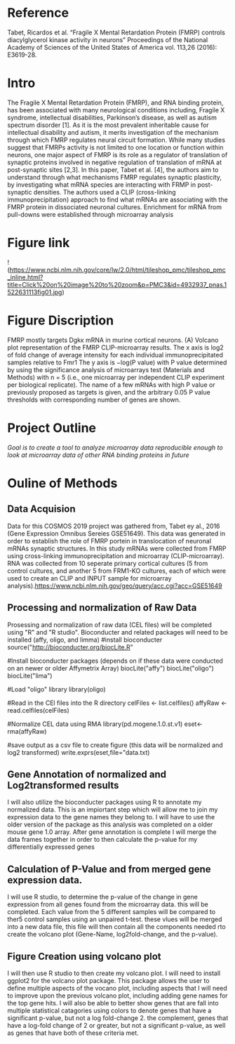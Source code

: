 # Reference
Tabet, Ricardos et al. “Fragile X Mental Retardation Protein (FMRP) controls diacylglycerol
kinase activity in neurons” Proceedings of the National Academy of Sciences of the United
States of America vol. 113,26 (2016): E3619-28.

# Intro
The Fragile X Mental Retardation Protein (FMRP), and RNA binding protein, has been associated with
many neurological conditions including, Fragile X syndrome, intellectual disabilities, Parkinson’s disease, as well
as autism spectrum disorder [1]. As it is the most prevalent inheritable cause for intellectual disability and
autism, it merits investigation of the mechanism through which FMRP regulates neural circuit formation. While
many studies suggest that FMRPs activity is not limited to one location or function within neurons, one major
aspect of FMRP is its role as a regulator of translation of synaptic proteins involved in negative regulation of
translation of mRNA at post-synaptic sites [2,3]. In this paper, Tabet et al. [4], the authors aim to understand
through what mechanisms FMRP regulates synaptic plasticity, by investigating what mRNA species are
interacting with FRMP in post-synaptic densities. The authors used a CLIP (cross-linking immunoprecipitation)
approach to find what mRNAs are associating with the FMRP protein in dissociated neuronal cultures.
Enrichment for mRNA from pull-downs were established through microarray analysis

# Figure link
!(https://www.ncbi.nlm.nih.gov/core/lw/2.0/html/tileshop_pmc/tileshop_pmc_inline.html?title=Click%20on%20image%20to%20zoom&p=PMC3&id=4932937_pnas.1522631113fig01.jpg)

# Figure Discription
FMRP mostly targets Dgkκ mRNA in murine cortical
neurons. (A) Volcano plot representation of the
FMRP CLIP-microarray results. The x axis is log2 of
fold change of average intensity for each individual
immunoprecipitated samples relative to Fmr1
The y axis is −log(P value) with P value determined
by using the significance analysis of microarrays
test (Materials and Methods) with n = 5 (i.e., one
microarray per independent CLIP experiment per
biological replicate). The name of a few mRNAs
with high P value or previously proposed as targets
is given, and the arbitrary 0.05 P value thresholds
with corresponding number of genes are shown. 

# Project Outline
_Goal is to create a tool to analyze microarray data reproducible enough to look at microarray
data of other RNA binding proteins in future_


# Ouline of Methods
## Data Acquision
Data for this COSMOS 2019 project was gathered from, Tabet ey al., 2016 (Gene Expression Omnibus Sereies GSE51649). This data was generated in order to establish the role of FMRP portein in translocation of neuronal mRNAs synaptic structures. In this study mRNAs were collected from FMRP using cross-linking immunoprecipitation and microarray (CLIP-microarray). RNA was collected from 10 seperate primary cortical cultures (5 from control cultures, and another 5 from FRM1-KO cultures, each of which were used to create an CLIP and INPUT sample for microarray analysis).https://www.ncbi.nlm.nih.gov/geo/query/acc.cgi?acc=GSE51649

## Processing and normalization of Raw Data
Prosessing and normalization of raw data (CEL files) will be completed using "R" and "R studio". Bioconducter and related packages will need to be installed (affy, oligo, and limma)
  #install bioconducter
  source("http://bioconducter.org/biocLite.R"
  
  #Install bioconducter packages (depends on if these data were conducted on an newer or older Affymetrix Array) 
  biocLite("affy")
  biocLite("oligo")
  biocLite("lima")
  
  #Load "oligo" library 
  library(oligo)

  #Read in the CEl files into the R directory
  celFiles <- list.celfiles()
  affyRaw <-read.celfiles(celFiles)
  
 #Normalize CEL data using RMA
 library(pd.mogene.1.0.st.v1)
 eset<-rma(affyRaw)
 
 #save output as a csv file to create figure (this data will be normalized and log2 transformed)
 write.exprs(eset,file="data.txt)

## Gene Annotation of normalized and Log2transformed results 
I will also utilize the bioconducter packages using R to annotate my normalized data. This is an impiortant step which will allow me to join my expression data to the gene names they belong to. I will have to use the older version of the package as this analysis was completed on a older mouse gene 1.0 array. After gene annotation is complete I will merge the data frames together in order to then calculate the p-value for my differentially expressed genes

## Calculation of P-Value and from merged gene expression data. 
I will use R studio, to determine the p-value of the change in gene expression from all genes found from the microarray data. this will be completed. Each value from the 5 different samples will be compared to ther5 control samples using an unpaired t-test. these vlues will be merged into a new data file, this file will then contain all the components needed rto create the volcano plot (Gene-Name, log2fold-change, and the p-value). 

## Figure Creation using volcano plot
I will then use R studio to then create my volcano plot. I will need to install ggplot2 for the volcano plot package. This package allows the user to define multiple aspects of the vocano plot, including aspects that I will need to improve upon the previous volcano plot, including adding gene names for the top gene hits. I will also be able to better show genes that are fall into multiple statistical catagories using colors to denote genes that have a significant p-value, but not a log fold-change 2. the complement, genes that have a log-fold change of 2 or greater, but not a significant p-value, as well as genes that have both of these criteria met. 

